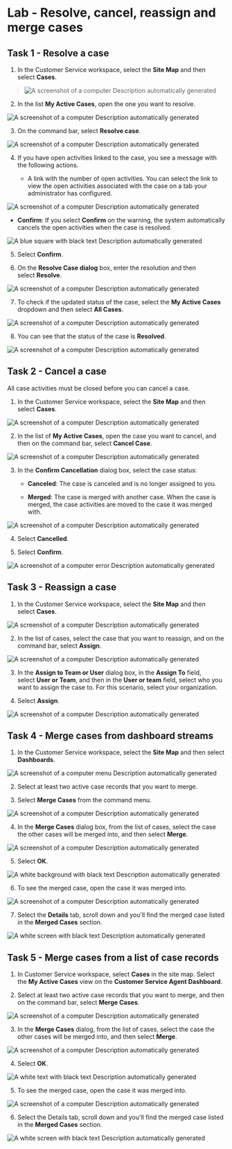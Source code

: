 # Lab - Resolve, cancel, reassign and merge cases

## Task 1 - Resolve a case

1.  In the Customer Service workspace, select the **Site Map** and then
    select **Cases**.

> ![A screenshot of a computer Description automatically
> generated](./media/media25-new/image1.png)

2.  In the list **My Active Cases**, open the one you want to resolve.

![A screenshot of a computer Description automatically
generated](./media/media25-new/image2.png)

3.  On the command bar, select **Resolve case**.

![A screenshot of a computer Description automatically
generated](./media/media25-new/image3.png)

4.  If you have open activities linked to the case, you see a message
    with the following actions.

    - A link with the number of open activities. You can select the link
      to view the open activities associated with the case on a tab your
      administrator has configured.

![A screenshot of a computer Description automatically
generated](./media/media25-new/image4.png)

- **Confirm**: If you select **Confirm** on the warning, the system
  automatically cancels the open activities when the case is resolved.

![A blue square with black text Description automatically
generated](./media/media25-new/image5.png)

5.  Select **Confirm**.

6.  On the **Resolve Case dialog** box, enter the resolution and then
    select **Resolve**.

![A screenshot of a computer Description automatically
generated](./media/media25-new/image6.png)

7.  To check if the updated status of the case, select the **My Active
    Cases** dropdown and then select **All Cases**.

![A screenshot of a computer Description automatically
generated](./media/media25-new/image7.png)

8.  You can see that the status of the case is **Resolved**.

![A screenshot of a computer Description automatically
generated](./media/media25-new/image8.png)

## Task 2 - Cancel a case

All case activities must be closed before you can cancel a case.

1.  In the Customer Service workspace, select the **Site Map** and then
    select **Cases**.

![A screenshot of a computer Description automatically
generated](./media/media25-new/image1.png)

2.  In the list of **My Active Cases**, open the case you want to cancel,
    and then on the command bar, select **Cancel Case**.

![A screenshot of a computer Description automatically
generated](./media/media25-new/image9.png)

3.  In the **Confirm Cancellation** dialog box, select the case status:

    - **Canceled**: The case is canceled and is no longer assigned to
      you.

    - **Merged**: The case is merged with another case. When the case is
      merged, the case activities are moved to the case it was merged
      with.

![A screenshot of a computer Description automatically
generated](./media/media25-new/image10.png)

4.  Select **Cancelled**.

5.  Select **Confirm**.

![A screenshot of a computer error Description automatically
generated](./media/media25-new/image11.png)

## Task 3 - Reassign a case

1.  In the Customer Service workspace, select the **Site Map** and then
    select **Cases**.

![A screenshot of a computer Description automatically
generated](./media/media25-new/image1.png)

2.  In the list of cases, select the case that you want to reassign, and
    on the command bar, select **Assign**.

![A screenshot of a computer Description automatically
generated](./media/media25-new/image12.png)

3.  In the **Assign to Team or User** dialog box, in the **Assign
    To** field, select **User or Team**, and then in the **User or
    team** field, select who you want to assign the case to. For this
    scenario, select your organization.

4.  Select **Assign**.

![A screenshot of a computer Description automatically
generated](./media/media25-new/image13.png)

## Task 4 - Merge cases from dashboard streams

1.  In the Customer Service workspace, select the **Site Map** and then
    select **Dashboards**.

![A screenshot of a computer menu Description automatically
generated](./media/media25-new/image14.png)

2.  Select at least two active case records that you want to merge.

3.  Select **Merge Cases** from the command menu.

![A screenshot of a computer Description automatically
generated](./media/media25-new/image15.png)

4.  In the **Merge Cases** dialog box, from the list of cases, select
    the case the other cases will be merged into, and then
    select **Merge**.

![A screenshot of a computer Description automatically
generated](./media/media25-new/image16.png)

5.  Select **OK**.

![A white background with black text Description automatically
generated](./media/media25-new/image17.png)

6.  To see the merged case, open the case it was merged into.

![A screenshot of a computer Description automatically
generated](./media/media25-new/image18.png)

7.  Select the **Details** tab, scroll down and you'll find the merged case
    listed in the **Merged Cases** section.

![A white screen with black text Description automatically
generated](./media/media25-new/image19.png)

## Task 5 - Merge cases from a list of case records

1.  In Customer Service workspace, select **Cases** in the site map.
    Select the **My Active Cases** view on the **Customer Service Agent
    Dashboard**.

2.  Select at least two active case records that you want to merge, and
    then on the command bar, select **Merge Cases**.

![A screenshot of a computer Description automatically
generated](./media/media25-new/image20.png)

3.  In the **Merge Cases** dialog, from the list of cases, select the
    case the other cases will be merged into, and then select **Merge**.

![A screenshot of a computer Description automatically
generated](./media/media25-new/image21.png)

4.  Select **OK**.

![A white text with black text Description automatically
generated](./media/media25-new/image22.png)

5.  To see the merged case, open the case it was merged into.

![A screenshot of a computer Description automatically
generated](./media/media25-new/image23.png)

6.  Select the Details tab, scroll down and you'll find the merged case
    listed in the **Merged Cases** section.

![A white screen with black text Description automatically
generated](./media/media25-new/image24.png)
